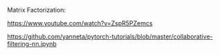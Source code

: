 
Matrix Factorization:

https://www.youtube.com/watch?v=ZspR5PZemcs

https://github.com/yanneta/pytorch-tutorials/blob/master/collaborative-filtering-nn.ipynb
